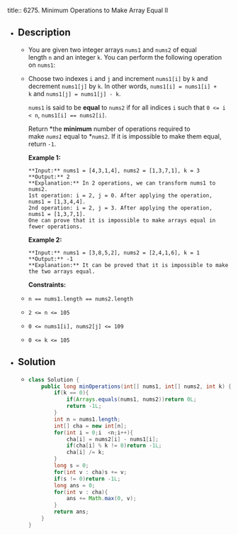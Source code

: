 title:: 6275. Minimum Operations to Make Array Equal II

- ## Description
	- You are given two integer arrays `nums1` and `nums2` of equal length `n` and an integer `k`. You can perform the following operation on `nums1`:
	- Choose two indexes `i` and `j` and increment `nums1[i]` by `k` and decrement `nums1[j]` by `k`. In other words, `nums1[i] = nums1[i] + k` and `nums1[j] = nums1[j] - k`.
	  
	  `nums1` is said to be **equal** to `nums2` if for all indices `i` such that `0 <= i < n`, `nums1[i] == nums2[i]`.
	  
	  Return *the **minimum** number of operations required to make *`nums1`* equal to *`nums2`. If it is impossible to make them equal, return `-1`.
	  
	  
	  
	  **Example 1:**
	  
	  ```
	  **Input:** nums1 = [4,3,1,4], nums2 = [1,3,7,1], k = 3
	  **Output:** 2
	  **Explanation:** In 2 operations, we can transform nums1 to nums2.
	  1st operation: i = 2, j = 0. After applying the operation, nums1 = [1,3,4,4].
	  2nd operation: i = 2, j = 3. After applying the operation, nums1 = [1,3,7,1].
	  One can prove that it is impossible to make arrays equal in fewer operations.
	  ```
	  
	  **Example 2:**
	  
	  ```
	  **Input:** nums1 = [3,8,5,2], nums2 = [2,4,1,6], k = 1
	  **Output:** -1
	  **Explanation:** It can be proved that it is impossible to make the two arrays equal.
	  ```
	  
	  
	  
	  **Constraints:**
	- `n == nums1.length == nums2.length`
	- `2 <= n <= 105`
	- `0 <= nums1[i], nums2[j] <= 109`
	- `0 <= k <= 105`
- ## Solution
	- ```java
	  class Solution {
	      public long minOperations(int[] nums1, int[] nums2, int k) {
	          if(k == 0){
	              if(Arrays.equals(nums1, nums2))return 0L;
	              return -1L;
	          }
	          int n = nums1.length;
	          int[] cha = new int[n];
	          for(int i = 0;i  <n;i++){
	              cha[i] = nums2[i] - nums1[i];
	              if(cha[i] % k != 0)return -1L;
	              cha[i] /= k;
	          }
	          long s = 0;
	          for(int v : cha)s += v;
	          if(s != 0)return -1L;
	          long ans = 0;
	          for(int v : cha){
	              ans += Math.max(0, v);
	          }
	          return ans;
	      }
	  }
	  ```
